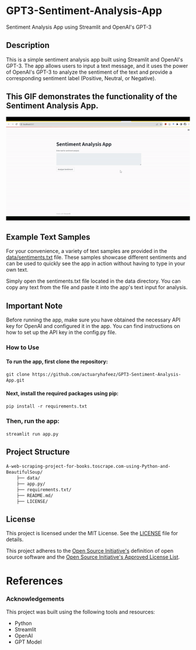 # GPT3-Sentiment-Analysis-App
Sentiment Analysis App using Streamlit and OpenAI's GPT-3

## Description

This is a simple sentiment analysis app built using Streamlit and OpenAI's GPT-3. The app allows users to input a text message, and it uses the power of OpenAI's GPT-3 to analyze the sentiment of the text and provide a corresponding sentiment label (Positive, Neutral, or Negative).

## This GIF demonstrates the functionality of the Sentiment Analysis App.

![App Demo](./data/ezgif.com-video-to-gif.gif)




## Example Text Samples
For your convenience, a variety of text samples are provided in the [data/sentiments.txt](data/sentiments.txt) file. These samples showcase different sentiments and can be used to quickly see the app in action without having to type in your own text.


Simply open the sentiments.txt file located in the data directory. You can copy any text from the file and paste it into the app's text input for analysis.

## Important Note
Before running the app, make sure you have obtained the necessary API key for OpenAI and configured it in the app. You can find instructions on how to set up the API key in the config.py file.

### How to Use
#### To run the app, first clone the repository:
    git clone https://github.com/actuaryhafeez/GPT3-Sentiment-Analysis-App.git
#### Next, install the required packages using pip:
    pip install -r requirements.txt

    
### Then, run the app:
    streamlit run app.py



## Project Structure 

    A-web-scraping-project-for-books.toscrape.com-using-Python-and-BeautifulSoup/
        ├── data/
        ├── app.py/
        ├── requirements.txt/
        ├── README.md/
        ├── LICENSE/

## License

This project is licensed under the MIT License. See the [LICENSE](LICENSE) file for details.

This project adheres to the [Open Source Initiative's](https://opensource.org) definition of open source software and the [Open Source Initiative's Approved License List](https://opensource.org/licenses/alphabetical).


# References

### Acknowledgements
This project was built using the following tools and resources:

* Python
* Streamlit
* OpenAI
* GPT Model

